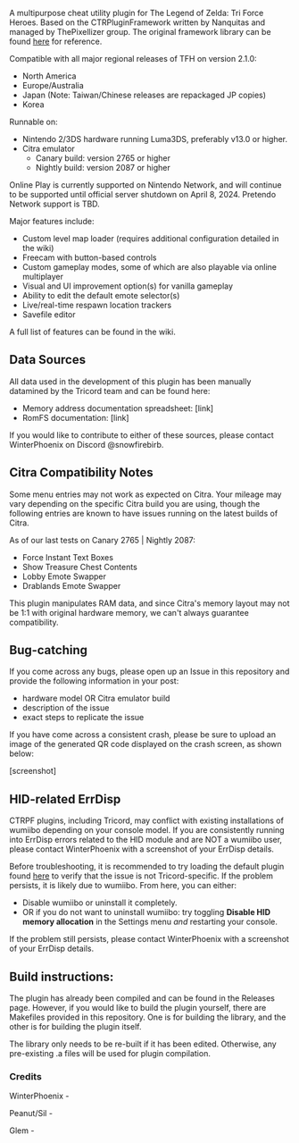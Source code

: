 A multipurpose cheat utility plugin for The Legend of Zelda: Tri Force Heroes. Based on the CTRPluginFramework written by Nanquitas and managed by ThePixellizer group. The original framework library can be found [here](https://gitlab.com/thepixellizeross/ctrpluginframework/-/tree/develop/Library?ref_type=heads) for reference.

Compatible with all major regional releases of TFH on version 2.1.0:
- North America
- Europe/Australia
- Japan (Note: Taiwan/Chinese releases are repackaged JP copies)
- Korea

Runnable on:
- Nintendo 2/3DS hardware running Luma3DS, preferably v13.0 or higher.
- Citra emulator 
  - Canary build: version 2765 or higher
  - Nightly build: version 2087 or higher

Online Play is currently supported on Nintendo Network, and will continue to be supported until official server shutdown on April 8, 2024. Pretendo Network support is TBD.

Major features include:
- Custom level map loader (requires additional configuration detailed in the wiki)
- Freecam with button-based controls
- Custom gameplay modes, some of which are also playable via online multiplayer
- Visual and UI improvement option(s) for vanilla gameplay
- Ability to edit the default emote selector(s)
- Live/real-time respawn location trackers
- Savefile editor

A full list of features can be found in the wiki.

## Data Sources
All data used in the development of this plugin has been manually datamined by the Tricord team and can be found here:
- Memory address documentation spreadsheet: [link]
- RomFS documentation: [link]

If you would like to contribute to either of these sources, please contact WinterPhoenix on Discord @snowfirebirb.

## Citra Compatibility Notes
Some menu entries may not work as expected on Citra. Your mileage may vary depending on the specific Citra build you are using, though the following entries are known to have issues running on the latest builds of Citra. 

As of our last tests on Canary 2765 | Nightly 2087:
- Force Instant Text Boxes
- Show Treasure Chest Contents
- Lobby Emote Swapper
- Drablands Emote Swapper

This plugin manipulates RAM data, and since Citra's memory layout may not be 1:1 with original hardware memory, we can't always guarantee compatibility.

## Bug-catching 
If you come across any bugs, please open up an Issue in this repository and provide the following information in your post:
- hardware model OR Citra emulator build
- description of the issue
- exact steps to replicate the issue

If you have come across a consistent crash, please be sure to upload an image of the generated QR code displayed on the crash screen, as shown below:

[screenshot] 

## HID-related ErrDisp
CTRPF plugins, including Tricord, may conflict with existing installations of wumiibo depending on your console model. If you are consistently running into ErrDisp errors related to the HID module and are NOT a wumiibo user, please contact WinterPhoenix with a screenshot of your ErrDisp details. 

Before troubleshooting, it is recommended to try loading the default plugin found [here](https://github.com/PabloMK7/CTRPluginFramework-BlankTemplate/releases/tag/v0.7.4) to verify that the issue is not Tricord-specific. If the problem persists, it is likely due to wumiibo. From here, you can either:

- Disable wumiibo or uninstall it completely.
- OR if you do not want to uninstall wumiibo: try toggling **Disable HID memory allocation** in the Settings menu *and* restarting your console.

If the problem still persists, please contact WinterPhoenix with a screenshot of your ErrDisp details.

## Build instructions:
The plugin has already been compiled and can be found in the Releases page. However, if you would like to build the plugin yourself, there are Makefiles provided in this repository. One is for building the library, and the other is for building the plugin itself. 

The library only needs to be re-built if it has been edited. Otherwise, any pre-existing .a files will be used for plugin compilation.

### Credits
WinterPhoenix - 

Peanut/Sil - 

Glem - 
